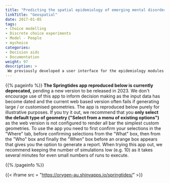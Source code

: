```yaml
---
title: "Predicting the spatial epidemiology of emerging mental disorders"
linkTitle: "Geospatial"
date: 2017-01-05
tags:
- Choice modelling
- Discrete choice experiments
- Model - People
- mychoice
categories:
- Decision aids
- Documentation
weight: 97
description: >
 We previously developed a user interface for the epidemiology modules of our Springtides [model of places](/docs/model/using-modules/places/).
---
```


{{% pageinfo %}}
**The Springtides app reproduced below is currently deprecated,** pending a new version to be released in 2023. We don't encourage use of this app to inform decision making as the input data has become dated and the current web based version often fails if generating large / or customised geometries. The app is reproduced below purely for illustrative purposes. If you try it out, we recommend that you **only select the default type of geometry ("Select from a menu of existing options")** as the web version is not configured to render all bar the simplest custom geometries. To use the app you need to first confirm your selections in the "Where" tab, before confirming selections from the "What" box, then from the "Who" box and finally the "When" box before an orange box appears that gives you the option to generate a report. When trying this app out, we recommend keeping the number of simulations low (e.g. 10) as it takes several minutes for even small numbers of runs to execute.

{{% /pageinfo %}}


{{< iframe src = "https://orygen-au.shinyapps.io/springtides/" >}}